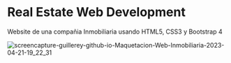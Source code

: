 # Real Estate Web Development

Website de una compañia Inmobiliaria usando HTML5, CSS3 y Bootstrap 4

![screencapture-guillerey-github-io-Maquetacion-Web-Inmobiliaria-2023-04-21-19_22_31](https://user-images.githubusercontent.com/30531913/233754570-ba9b3c15-c8b9-4559-953e-5040b86b210b.jpg)
